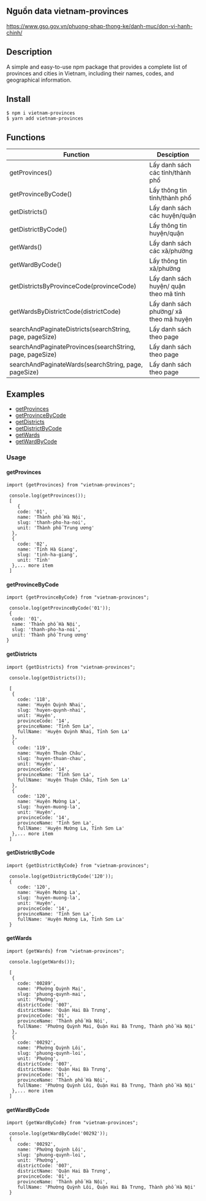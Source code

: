 ## Nguồn data vietnam-provinces

https://www.gso.gov.vn/phuong-phap-thong-ke/danh-muc/don-vi-hanh-chinh/

## Description

A simple and easy-to-use npm package that provides a complete list of provinces and cities in Vietnam, including their names, codes, and geographical information.

## Install

```
$ npm i vietnam-provinces
$ yarn add vietnam-provinces

```

## Functions

| Function                                                 | Desciption                             |
| -------------------------------------------------------- | -------------------------------------- |
| getProvinces()                                           | Lấy danh sách các tỉnh/thành phố       |
| getProvinceByCode()                                      | Lấy thông tin tỉnh/thành phố           |
| getDistricts()                                           | Lấy danh sách các huyện/quận           |
| getDistrictByCode()                                      | Lấy thông tin huyện/quận               |
| getWards()                                               | Lấy danh sách các xã/phường            |
| getWardByCode()                                          | Lấy thông tin xã/phường                |
| getDistrictsByProvinceCode(provinceCode)                 | Lấy danh sách huyện/ quận theo mã tỉnh |
| getWardsByDistrictCode(districtCode)                     | Lấy danh sách phường/ xã theo mã huyện |
| searchAndPaginateDistricts(searchString, page, pageSize) | Lấy danh sách theo page                |
| searchAndPaginateProvinces(searchString, page, pageSize) | Lấy danh sách theo page                |
| searchAndPaginateWards(searchString, page, pageSize)     | Lấy danh sách theo page                |

## Examples

- [getProvinces](#getProvinces)
- [getProvinceByCode](#getProvinceByCode)
- [getDistricts](#getDistricts)
- [getDistrictByCode](#getDistrictByCode)
- [getWards](#getWards)
- [getWardByCode](#getWardByCode)

### Usage

#### getProvinces

```
import {getProvinces} from "vietnam-provinces";

 console.log(getProvinces());
 [
    {
    code: '01',
    name: 'Thành phố Hà Nội',
    slug: 'thanh-pho-ha-noi',
    unit: 'Thành phố Trung ương'
  },
  {
    code: '02',
    name: 'Tỉnh Hà Giang',
    slug: 'tinh-ha-giang',
    unit: 'Tỉnh'
  },... more item
 ]

```

#### getProvinceByCode

```
import {getProvinceByCode} from "vietnam-provinces";

 console.log(getProvinceByCode('01'));
 {
  code: '01',
  name: 'Thành phố Hà Nội',
  slug: 'thanh-pho-ha-noi',
  unit: 'Thành phố Trung ương'
}

```

#### getDistricts

```
import {getDistricts} from "vietnam-provinces";

 console.log(getDistricts());

 [
  {
    code: '118',
    name: 'Huyện Quỳnh Nhai',
    slug: 'huyen-quynh-nhai',
    unit: 'Huyện',
    provinceCode: '14',
    provinceName: 'Tỉnh Sơn La',
    fullName: 'Huyện Quỳnh Nhai, Tỉnh Sơn La'
  },
  {
    code: '119',
    name: 'Huyện Thuận Châu',
    slug: 'huyen-thuan-chau',
    unit: 'Huyện',
    provinceCode: '14',
    provinceName: 'Tỉnh Sơn La',
    fullName: 'Huyện Thuận Châu, Tỉnh Sơn La'
  },
  {
    code: '120',
    name: 'Huyện Mường La',
    slug: 'huyen-muong-la',
    unit: 'Huyện',
    provinceCode: '14',
    provinceName: 'Tỉnh Sơn La',
    fullName: 'Huyện Mường La, Tỉnh Sơn La'
  },... more item
 ]

```

#### getDistrictByCode

```
import {getDistrictByCode} from "vietnam-provinces";

 console.log(getDistrictByCode('120'));
 {
    code: '120',
    name: 'Huyện Mường La',
    slug: 'huyen-muong-la',
    unit: 'Huyện',
    provinceCode: '14',
    provinceName: 'Tỉnh Sơn La',
    fullName: 'Huyện Mường La, Tỉnh Sơn La'
 }

```

#### getWards

```
import {getWards} from "vietnam-provinces";

 console.log(getWards());

 [
  {
    code: '00289',
    name: 'Phường Quỳnh Mai',
    slug: 'phuong-quynh-mai',
    unit: 'Phường',
    districtCode: '007',
    districtName: 'Quận Hai Bà Trưng',
    provinceCode: '01',
    provinceName: 'Thành phố Hà Nội',
    fullName: 'Phường Quỳnh Mai, Quận Hai Bà Trưng, Thành phố Hà Nội'
  },
  {
    code: '00292',
    name: 'Phường Quỳnh Lôi',
    slug: 'phuong-quynh-loi',
    unit: 'Phường',
    districtCode: '007',
    districtName: 'Quận Hai Bà Trưng',
    provinceCode: '01',
    provinceName: 'Thành phố Hà Nội',
    fullName: 'Phường Quỳnh Lôi, Quận Hai Bà Trưng, Thành phố Hà Nội'
  },... more item
 ]

```

#### getWardByCode

```
import {getWardByCode} from "vietnam-provinces";

 console.log(getWardByCode('00292'));
 {
    code: '00292',
    name: 'Phường Quỳnh Lôi',
    slug: 'phuong-quynh-loi',
    unit: 'Phường',
    districtCode: '007',
    districtName: 'Quận Hai Bà Trưng',
    provinceCode: '01',
    provinceName: 'Thành phố Hà Nội',
    fullName: 'Phường Quỳnh Lôi, Quận Hai Bà Trưng, Thành phố Hà Nội'
 }

```
